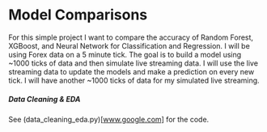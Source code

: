 # Model Comparisons

For this simple project I want to compare the accuracy of Random Forest, XGBoost, and Neural Network for Classification and Regression.  I will be using Forex data on a 5 minute tick.  The goal is to build a model using ~1000 ticks of data and then simulate live streaming data.  I will use the live streaming data to update the models and make a prediction on every new tick.  I will have another ~1000 ticks of data for my simulated live streaming.  


##### Data Cleaning & EDA

See (data_cleaning_eda.py)[www.google.com] for the code.
